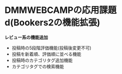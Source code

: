 # DMMWEBCAMPの応用課題d(Bookers2の機能拡張)

**レビュー系の機能追加**
* 投稿時の5段階評価機能(投稿後変更不可)
* 投稿を新着順、評価順に並べる機能
* 投稿時のカテゴリタグ追加機能
* カテゴリタグでの検索機能